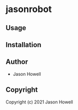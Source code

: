 # jasonrobot



## Usage

## Installation

## Author

* Jason Howell

## Copyright

Copyright (c) 2021 Jason Howell

